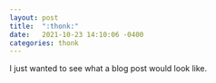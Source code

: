 ```yaml
---
layout: post
title:  ":thonk:"
date:   2021-10-23 14:10:06 -0400
categories: thonk
---
```

I just wanted to see what a blog post would look like.
